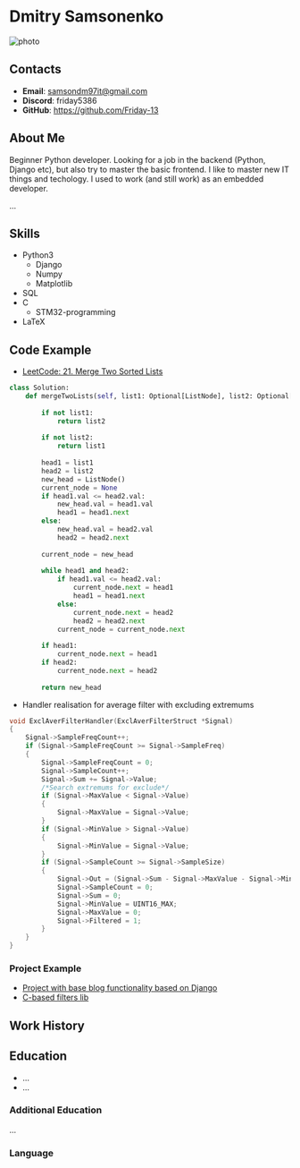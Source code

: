 # Dmitry Samsonenko
![photo](photo_url)
## Contacts
- **Email**: samsondm97it@gmail.com
- **Discord**: friday5386
- **GitHub**: https://github.com/Friday-13

## About Me
Beginner Python developer. 
Looking for a job in the backend (Python, Django etc), but also try to master the basic frontend.
I like to master new IT things and techology. 
I used to work (and still work) as an embedded developer. 

...

## Skills
- Python3
    - Django
    - Numpy
    - Matplotlib
- SQL
- C
    - STM32-programming
- LaTeX

## Code Example
- [LeetCode: 21. Merge Two Sorted Lists](https://leetcode.com/problems/merge-two-sorted-lists/)
```python
class Solution:
    def mergeTwoLists(self, list1: Optional[ListNode], list2: Optional[ListNode]) -> Optional[ListNode]:
        
        if not list1:
            return list2
        
        if not list2:
            return list1
        
        head1 = list1
        head2 = list2
        new_head = ListNode()
        current_node = None
        if head1.val <= head2.val:
            new_head.val = head1.val
            head1 = head1.next
        else:
            new_head.val = head2.val
            head2 = head2.next
            
        current_node = new_head
        
        while head1 and head2:
            if head1.val <= head2.val:
                current_node.next = head1
                head1 = head1.next
            else:
                current_node.next = head2
                head2 = head2.next
            current_node = current_node.next
            
        if head1:
            current_node.next = head1
        if head2:
            current_node.next = head2
        
        return new_head
```
- Handler realisation for average filter with excluding extremums
```c
void ExclAverFilterHandler(ExclAverFilterStruct *Signal)
{
    Signal->SampleFreqCount++;
    if (Signal->SampleFreqCount >= Signal->SampleFreq)
    {
        Signal->SampleFreqCount = 0;
        Signal->SampleCount++;
        Signal->Sum += Signal->Value;
        /*Search extremums for exclude*/
        if (Signal->MaxValue < Signal->Value)
        {
            Signal->MaxValue = Signal->Value;
        }
        if (Signal->MinValue > Signal->Value)
        {
            Signal->MinValue = Signal->Value;
        }
        if (Signal->SampleCount >= Signal->SampleSize)
        {
            Signal->Out = (Signal->Sum - Signal->MaxValue - Signal->MinValue) / (Signal->SampleCount - 2);
            Signal->SampleCount = 0;
            Signal->Sum = 0;
            Signal->MinValue = UINT16_MAX;
            Signal->MaxValue = 0;
            Signal->Filtered = 1;
        }
    }
}
```

### Project Example
- [Project with base blog functionality based on Django](https://github.com/Friday-13/dartblog)
- [C-based filters lib](https://github.com/Friday-13/libfilters)

## Work History

## Education
- ...
- ...

### Additional Education
...

### Language
